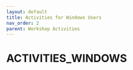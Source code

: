 ```yaml
---
layout: default
title: Activities for Windows Users
nav_order: 2
parent: Workshop Activities
---
```


# ACTIVITIES_WINDOWS


